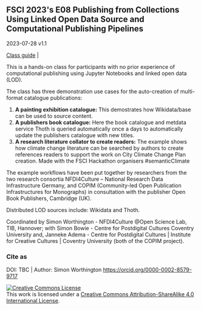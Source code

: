 ## FSCI 2023's E08 Publishing from Collections Using Linked Open Data Source and Computational Publishing Pipelines

2023-07-28 v1.1

[Class guide](https://nfdi4culture.github.io/FSCI-Class-Publishing-from-Collections/) | 

This is a hands-on class for participants with no prior experience of computational publishing using Jupyter Notebooks and linked open data (LOD).

The class has three demonstration use cases for the auto-creation of multi-format catalogue publications:

 1. __A painting exhibition catalogue:__ This demostrates how Wikidata/base can be used to source content. 
 1. __A publishers book catalogue:__ Here the book catalogue and metdata service Thoth is queried automatically once a days to automatically update the publishers catalogue with new titles.
 1. __A research literature collator to create readers:__ The example shows how climate change literature can be searched by authors to create references readers to support the work on City Climate Change Plan creation. Made with the FSCI Hackathon organisers #semanticClimate

The example workflows have been put together by researchers from the two research consortia NFDI4Culture – National Research Data Infrastructure Germany, and COPIM (Community-led Open Publication Infrastructures for Monographs) in consultation with the publisher Open Book Publishers, Cambridge (UK).

Distributed LOD sources include: Wikidata and Thoth.

Coordinated by Simon Worthington - NFDI4Culture @Open Science Lab, TIB, Hannover; with Simon Bowie - Centre for Postdigital Cultures
Coventry University and, Janneke Adema - Centre for Postdigital Cultures | Institute for Creative Cultures | Coventry University (both of the COPIM project).

### Cite as 

DOI: TBC | Author: Simon Worthington https://orcid.org/0000-0002-8579-9717 

<a rel="license" href="http://creativecommons.org/licenses/by-sa/4.0/"><img alt="Creative Commons License" style="border-width:0" src="https://i.creativecommons.org/l/by-sa/4.0/88x31.png" /></a><br />This work is licensed under a <a rel="license" href="http://creativecommons.org/licenses/by-sa/4.0/">Creative Commons Attribution-ShareAlike 4.0 International License</a>.
